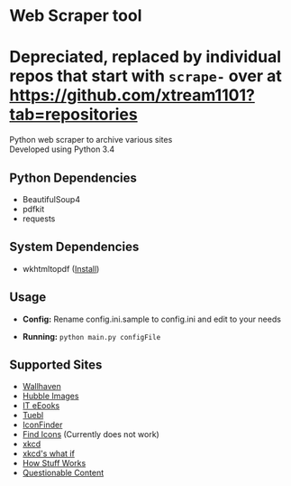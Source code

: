 # Web Scraper tool

# Depreciated, replaced by individual repos that start with `scrape-` over at https://github.com/xtream1101?tab=repositories


Python web scraper to archive various sites  
Developed using Python 3.4

## Python Dependencies
- BeautifulSoup4
- pdfkit
- requests  

## System Dependencies
- wkhtmltopdf ([Install](https://github.com/JazzCore/python-pdfkit/wiki/Installing-wkhtmltopdf))

## Usage
- **Config:** Rename config.ini.sample to config.ini and edit to your needs

- **Running:** `python main.py configFile` 

## Supported Sites
- [Wallhaven](http://alpha.wallhaven.cc/)
- [Hubble Images](http://hubblesite.org/gallery/album/entire/npp/all)
- [IT eEooks](http://it-ebooks.info/)
- [Tuebl](http://tuebl.ca/)
- [IconFinder](https://www.iconfinder.com/)
- [Find Icons](http://findicons.com/) (Currently does not work)
- [xkcd](http://xkcd.com/)
- [xkcd's what if](http://what-if.xkcd.com/)
- [How Stuff Works](http://www.howstuffworks.com/)
- [Questionable Content](http://questionablecontent.net/)
